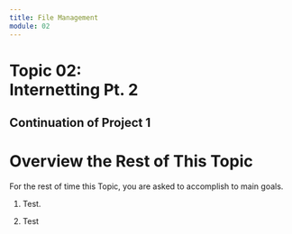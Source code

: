 ```yaml
---
title: File Management
module: 02
---
```


# Topic 02: <br /> Internetting Pt. 2

## Continuation of Project 1

# Overview the Rest of This Topic
For the rest of time this Topic, you are asked to accomplish to main goals.

1. Test.

2. Test

